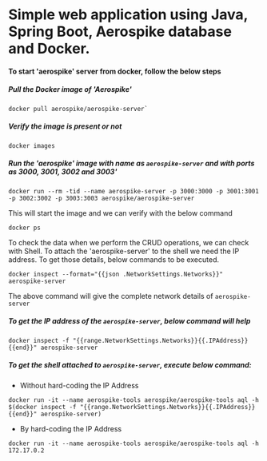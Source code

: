 # Simple web application using Java, Spring Boot, Aerospike database and Docker.

#### To start 'aerospike' server from docker, follow the below steps

##### Pull the Docker image of 'Aerospike'
```shell
docker pull aerospike/aerospike-server`
```
##### Verify the image is present or not
```shell
docker images
```
##### Run the 'aerospike' image with name as `aerospike-server` and with ports as 3000, 3001, 3002 and 3003'
```shell
docker run --rm -tid --name aerospike-server -p 3000:3000 -p 3001:3001 -p 3002:3002 -p 3003:3003 aerospike/aerospike-server
```
This will start the image and we can verify with the below command

```shell
docker ps
```

To check the data when we perform the CRUD operations, we can check with Shell. To attach the 'aerospike-server' to the shell we need the IP address. To get those details, below commands to be executed.

```shell
docker inspect --format="{{json .NetworkSettings.Networks}}" aerospike-server
```

The above command will give the complete network details of `aerospike-server`

##### To get the IP address of the `aerospike-server`, below command will help
```shell
docker inspect -f "{{range.NetworkSettings.Networks}}{{.IPAddress}}{{end}}" aerospike-server
```

##### To get the shell attached to `aerospike-server`, execute below command:
- Without hard-coding the IP Address
	<br />

```shell
docker run -it --name aerospike-tools aerospike/aerospike-tools aql -h $(docker inspect -f "{{range.NetworkSettings.Networks}}{{.IPAddress}}{{end}}" aerospike-server)
```

- By hard-coding the IP Address
	<br />

```shell
docker run -it --name aerospike-tools aerospike/aerospike-tools aql -h 172.17.0.2
```

